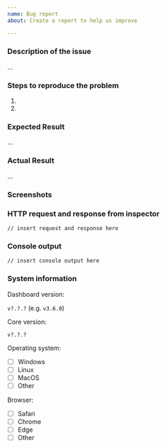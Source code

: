 ```yaml
---
name: Bug report
about: Create a report to help us improve

---
```


### Description of the issue

…

### Steps to reproduce the problem

1.
2.

### Expected Result

…

### Actual Result

…

### Screenshots
<!-- If applicable, add screenshots to help explain your problem. -->

### HTTP request and response from inspector
<!-- Tutorial how to find this in Chrome https://developers.google.com/web/tools/chrome-devtools/network -->

```
// insert request and response here 
```

### Console output
<!-- How to open console in browsers https://support.monday.com/hc/en-us/articles/360002197259-How-to-Open-the-Developer-Console-in-your-Browser -->

```
// insert console output here 
```

### System information

Dashboard version:

`v?.?.?` (e.g. `v3.6.0`)

Core version:

`v?.?.?`

Operating system:

- [ ] Windows
- [ ] Linux
- [ ] MacOS
- [ ] Other

Browser:

- [ ] Safari
- [ ] Chrome
- [ ] Edge
- [ ] Other
